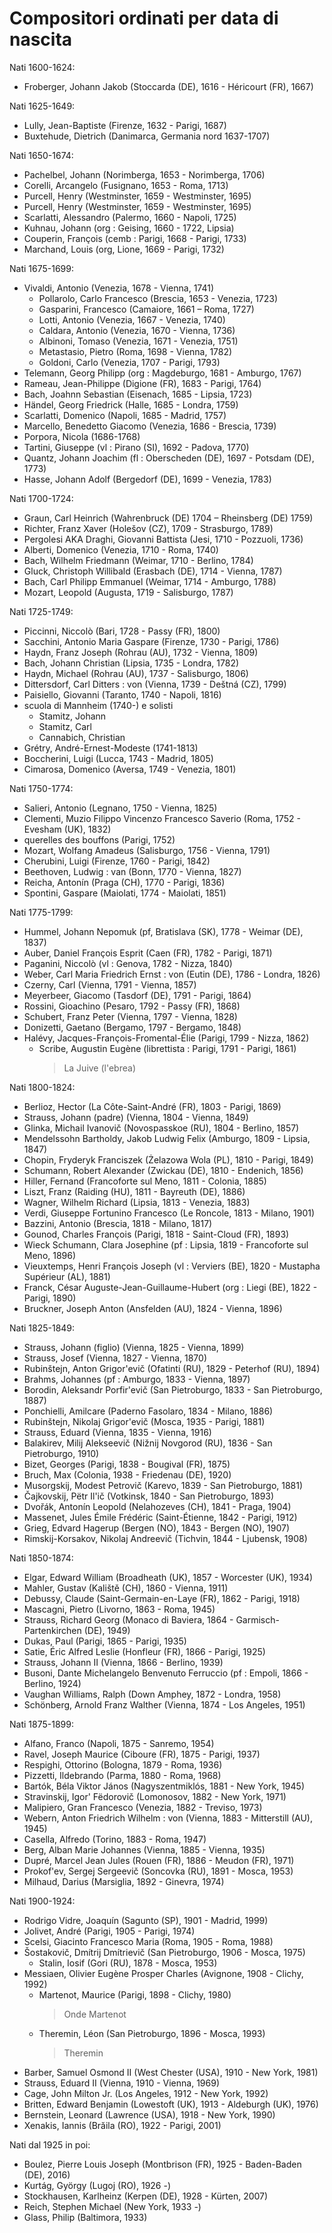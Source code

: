 # Compositori ordinati per data di nascita

Nati 1600-1624:
- Froberger, Johann Jakob (Stoccarda (DE), 1616 - Héricourt (FR), 1667)

Nati 1625-1649:
- Lully, Jean-Baptiste (Firenze, 1632 - Parigi, 1687)
- Buxtehude, Dietrich (Danimarca, Germania nord 1637-1707)

Nati 1650-1674:
- Pachelbel, Johann (Norimberga, 1653 - Norimberga, 1706)
- Corelli, Arcangelo (Fusignano, 1653 - Roma, 1713)
- Purcell, Henry (Westminster, 1659 - Westminster, 1695)
- Purcell, Henry (Westminster, 1659 - Westminster, 1695)
- Scarlatti, Alessandro (Palermo, 1660 - Napoli, 1725)
- Kuhnau, Johann (org : Geising, 1660 - 1722, Lipsia)
- Couperin, François (cemb : Parigi, 1668 - Parigi, 1733)
- Marchand, Louis (org, Lione, 1669 - Parigi, 1732)

Nati 1675-1699:
- Vivaldi, Antonio (Venezia, 1678 - Vienna, 1741)
    + Pollarolo, Carlo Francesco (Brescia, 1653 - Venezia, 1723)
    + Gasparini, Francesco (Camaiore, 1661 – Roma, 1727)
    + Lotti, Antonio (Venezia, 1667 - Venezia, 1740)
    + Caldara, Antonio (Venezia, 1670 - Vienna, 1736)
    + Albinoni, Tomaso (Venezia, 1671 - Venezia, 1751)
    + Metastasio, Pietro (Roma, 1698 - Vienna, 1782)
    + Goldoni, Carlo (Venezia, 1707 - Parigi, 1793)
- Telemann, Georg Philipp (org : Magdeburgo, 1681 - Amburgo, 1767)
- Rameau, Jean-Philippe (Digione (FR), 1683 - Parigi, 1764)
- Bach, Joahnn Sebastian (Eisenach, 1685 - Lipsia, 1723)
- Händel, Georg Friedrick (Halle, 1685 - Londra, 1759)
- Scarlatti, Domenico (Napoli, 1685 - Madrid, 1757)
- Marcello, Benedetto Giacomo (Venezia, 1686 - Brescia, 1739)
- Porpora, Nicola (1686-1768)
- Tartini, Giuseppe (vl : Pirano (SI), 1692 - Padova, 1770)
- Quantz, Johann Joachim (fl : Oberscheden (DE), 1697 - Potsdam (DE), 1773)
- Hasse, Johann Adolf (Bergedorf (DE), 1699 - Venezia, 1783)

Nati 1700-1724:
- Graun, Carl Heinrich (Wahrenbruck (DE) 1704 – Rheinsberg (DE) 1759)
- Richter, Franz Xaver (Holešov (CZ), 1709 - Strasburgo, 1789)
- Pergolesi AKA Draghi, Giovanni Battista (Jesi, 1710 - Pozzuoli, 1736)
- Alberti, Domenico (Venezia, 1710 - Roma, 1740)
- Bach, Wilhelm Friedmann (Weimar, 1710 - Berlino, 1784)
- Gluck, Christoph Willibald (Erasbach (DE), 1714 - Vienna, 1787)
- Bach, Carl Philipp Emmanuel (Weimar, 1714 - Amburgo, 1788)
- Mozart, Leopold (Augusta, 1719 - Salisburgo, 1787)

Nati 1725-1749:
- Piccinni, Niccolò (Bari, 1728 - Passy (FR), 1800)
- Sacchini, Antonio Maria Gaspare (Firenze, 1730 - Parigi, 1786)
- Haydn, Franz Joseph (Rohrau (AU), 1732 - Vienna, 1809)
- Bach, Johann Christian (Lipsia, 1735 - Londra, 1782)
- Haydn, Michael (Rohrau (AU), 1737 - Salisburgo, 1806)
- Dittersdorf, Carl Ditters : von (Vienna, 1739 - Deštná (CZ), 1799)
- Paisiello, Giovanni (Taranto, 1740 - Napoli, 1816)
- scuola di Mannheim (1740-) e solisti
    + Stamitz, Johann
    + Stamitz, Carl
    + Cannabich, Christian
- Grétry, André-Ernest-Modeste (1741-1813)
- Boccherini, Luigi (Lucca, 1743 - Madrid, 1805)
- Cimarosa, Domenico (Aversa, 1749 - Venezia, 1801)

Nati 1750-1774:
- Salieri, Antonio (Legnano, 1750 - Vienna, 1825)
- Clementi, Muzio Filippo Vincenzo Francesco Saverio (Roma, 1752 - Evesham (UK), 1832)
- querelles des bouffons (Parigi, 1752)
- Mozart, Wolfang Amadeus (Salisburgo, 1756 - Vienna, 1791)
- Cherubini, Luigi (Firenze, 1760 - Parigi, 1842)
- Beethoven, Ludwig : van (Bonn, 1770 - Vienna, 1827)
- Reicha, Antonín (Praga (CH), 1770 - Parigi, 1836)
- Spontini, Gaspare (Maiolati, 1774 - Maiolati, 1851)

Nati 1775-1799:
- Hummel, Johann Nepomuk (pf, Bratislava (SK), 1778 - Weimar (DE), 1837)
- Auber, Daniel François Esprit (Caen (FR), 1782 - Parigi, 1871)
- Paganini, Niccolò (vl : Genova, 1782 - Nizza, 1840)
- Weber, Carl Maria Friedrich Ernst : von (Eutin (DE), 1786 - Londra, 1826)
- Czerny, Carl (Vienna, 1791 - Vienna, 1857)
- Meyerbeer, Giacomo (Tasdorf (DE), 1791 - Parigi, 1864)
- Rossini, Gioachino (Pesaro, 1792 - Passy (FR), 1868)
- Schubert, Franz Peter (Vienna, 1797 - Vienna, 1828)
- Donizetti, Gaetano (Bergamo, 1797 - Bergamo, 1848)
- Halévy, Jacques-François-Fromental-Élie (Parigi, 1799 - Nizza, 1862)
    + Scribe, Augustin Eugène (librettista : Parigi, 1791 - Parigi, 1861)
        > La Juive (l'ebrea)

Nati 1800-1824:
- Berlioz, Hector (La Côte-Saint-André (FR), 1803 - Parigi, 1869)
- Strauss, Johann (padre) (Vienna, 1804 - Vienna, 1849)
- Glinka, Michail Ivanovič (Novospasskoe (RU), 1804 - Berlino, 1857)
- Mendelssohn Bartholdy, Jakob Ludwig Felix (Amburgo, 1809 - Lipsia, 1847)
- Chopin, Fryderyk Franciszek (Żelazowa Wola (PL), 1810 - Parigi, 1849)
- Schumann, Robert Alexander (Zwickau (DE), 1810 - Endenich, 1856)
- Hiller, Fernand (Francoforte sul Meno, 1811 - Colonia, 1885)
- Liszt, Franz (Raiding (HU), 1811 - Bayreuth (DE), 1886)
- Wagner, Wilhelm Richard (Lipsia, 1813 - Venezia, 1883)
- Verdi, Giuseppe Fortunino Francesco (Le Roncole, 1813 - Milano, 1901)
- Bazzini, Antonio (Brescia, 1818 - Milano, 1817)
- Gounod, Charles François (Parigi, 1818 - Saint-Cloud (FR), 1893)
- Wieck Schumann, Clara Josephine (pf : Lipsia, 1819 - Francoforte sul Meno, 1896)
- Vieuxtemps, Henri François Joseph (vl : Verviers (BE), 1820 - Mustapha Supérieur (AL), 1881)
- Franck, César Auguste-Jean-Guillaume-Hubert (org : Liegi (BE), 1822 - Parigi, 1890)
- Bruckner, Joseph Anton (Ansfelden (AU), 1824 - Vienna, 1896)

Nati 1825-1849:
- Strauss, Johann (figlio) (Vienna, 1825 - Vienna, 1899)
- Strauss, Josef (Vienna, 1827 - Vienna, 1870)
- Rubinštejn, Anton Grigor'evič (Ofatinti (RU), 1829 - Peterhof (RU), 1894)
- Brahms, Johannes (pf : Amburgo, 1833 - Vienna, 1897)
- Borodin, Aleksandr Porfir'evič (San Pietroburgo, 1833 - San Pietroburgo, 1887)
- Ponchielli, Amilcare (Paderno Fasolaro, 1834 - Milano, 1886)
- Rubinštejn, Nikolaj Grigor'evič (Mosca, 1935 - Parigi, 1881)
- Strauss, Eduard (Vienna, 1835 - Vienna, 1916)
- Balakirev, Milij Alekseevič (Nižnij Novgorod (RU), 1836 - San Pietroburgo, 1910)
- Bizet, Georges (Parigi, 1838 - Bougival (FR), 1875)
- Bruch, Max (Colonia, 1938 - Friedenau (DE), 1920)
- Musorgskij, Modest Petrovič (Karevo, 1839 - San Pietroburgo, 1881)
- Čajkovskij, Pëtr Il'ič (Votkinsk, 1840 - San Pietroburgo, 1893)
- Dvořák, Antonín Leopold (Nelahozeves (CH), 1841 - Praga, 1904)
- Massenet, Jules Émile Frédéric (Saint-Étienne, 1842 - Parigi, 1912)
- Grieg, Edvard Hagerup (Bergen (NO), 1843 - Bergen (NO), 1907)
- Rimskij-Korsakov, Nikolaj Andreevič (Tichvin, 1844 - Ljubensk, 1908)

Nati 1850-1874:
- Elgar, Edward William (Broadheath (UK), 1857 - Worcester (UK), 1934)
- Mahler, Gustav (Kaliště (CH), 1860 - Vienna, 1911)
- Debussy, Claude (Saint-Germain-en-Laye (FR), 1862 - Parigi, 1918)
- Mascagni, Pietro (Livorno, 1863 - Roma, 1945)
- Strauss, Richard Georg (Monaco di Baviera, 1864 - Garmisch-Partenkirchen (DE), 1949)
- Dukas, Paul (Parigi, 1865 - Parigi, 1935)
- Satie, Éric Alfred Leslie (Honfleur (FR), 1866 - Parigi, 1925)
- Strauss, Johann II (Vienna, 1866 - Berlino, 1939)
- Busoni, Dante Michelangelo Benvenuto Ferruccio (pf : Empoli, 1866 - Berlino, 1924)
- Vaughan Williams, Ralph (Down Amphey, 1872 - Londra, 1958)
- Schönberg, Arnold Franz Walther (Vienna, 1874 - Los Angeles, 1951)

Nati 1875-1899:
- Alfano, Franco (Napoli, 1875 - Sanremo, 1954)
- Ravel, Joseph Maurice (Ciboure (FR), 1875 - Parigi, 1937)
- Respighi, Ottorino (Bologna, 1879 - Roma, 1936)
- Pizzetti, Ildebrando (Parma, 1880 - Roma, 1968)
- Bartók, Béla Viktor János (Nagyszentmiklós, 1881 - New York, 1945)
- Stravinskij, Igor' Fëdorovič (Lomonosov, 1882 - New York, 1971)
- Malipiero, Gran Francesco (Venezia, 1882 - Treviso, 1973)
- Webern, Anton Friedrich Wilhelm : von (Vienna, 1883 - Mitterstill (AU), 1945)
- Casella, Alfredo (Torino, 1883 - Roma, 1947)
- Berg, Alban Marie Johannes (Vienna, 1885 - Vienna, 1935)
- Dupré, Marcel Jean Jules (Rouen (FR), 1886 - Meudon (FR), 1971)
- Prokof'ev, Sergej Sergeevič (Soncovka (RU), 1891 - Mosca, 1953)
- Milhaud, Darius (Marsiglia, 1892 - Ginevra, 1974)

Nati 1900-1924:
- Rodrigo Vidre, Joaquín (Sagunto (SP), 1901 - Madrid, 1999)
- Jolivet, André (Parigi, 1905 - Parigi, 1974)
- Scelsi, Giacinto Francesco Maria (Roma, 1905 - Roma, 1988)
- Šostakovič, Dmítrij Dmítrievič (San Pietroburgo, 1906 - Mosca, 1975)
    + Stalin, Iosif (Gori (RU), 1878 - Mosca, 1953)
- Messiaen, Olivier Eugène Prosper Charles (Avignone, 1908 - Clichy, 1992)
    + Martenot, Maurice (Parigi, 1898 - Clichy, 1980)
        > Onde Martenot
    + Theremin, Léon (San Pietroburgo, 1896 - Mosca, 1993)
        > Theremin
- Barber, Samuel Osmond II (West Chester (USA), 1910 - New York, 1981)
- Strauss, Eduard II (Vienna, 1910 - Vienna, 1969)
- Cage, John Milton Jr. (Los Angeles, 1912 - New York, 1992)
- Britten, Edward Benjamin (Lowestoft (UK), 1913 - Aldeburgh (UK), 1976)
- Bernstein, Leonard (Lawrence (USA), 1918 - New York, 1990)
- Xenakis, Iannis (Brăila (RO), 1922 - Parigi, 2001)

Nati dal 1925 in poi:
- Boulez, Pierre Louis Joseph (Montbrison (FR), 1925 - Baden-Baden (DE), 2016)
- Kurtág, György (Lugoj (RO), 1926 -)
- Stockhausen, Karlheinz (Kerpen (DE), 1928 - Kürten, 2007)
- Reich, Stephen Michael (New York, 1933 -)
- Glass, Philip (Baltimora, 1933)